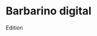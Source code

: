 <!DOCTYPE html>
<html>
<head>
<title>Barbarino-digital</title>
</head>
<body>
  
<h1>Barbarino digital</h1>
<p>Edition</p>

</body>
</html> 
